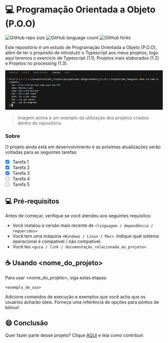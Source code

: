 # 💻 Programação Orientada a Objeto (P.O.O)

![GitHub repo size](https://img.shields.io/github/repo-size/iuricode/README-template?style=for-the-badge)
![GitHub language count](https://img.shields.io/github/languages/count/iuricode/README-template?style=for-the-badge)
![GitHub forks](https://img.shields.io/github/forks/iuricode/README-template?style=for-the-badge)

Este repositório é um estudo de Programação Orientada a Objeto (P.O.O), além de ter o propósito de introduzir o Typescript aos meus projetos, logo aqui teremos o exercicío de Typescript (1.1), Projetos mais elaborados (1.2) e Projetos no processing (1.3).

<img src="./1.4 Readme/image.png" alt="Imagem de demonstração">

> Imagem acima é um exemplo da utilização dos projetos criados dentro do repositório

### Sobre

O projeto ainda está em desenvolvimento e as próximas atualizações serão voltadas para as seguintes tarefas:

- [x] Tarefa 1
- [x] Tarefa 2
- [x] Tarefa 3
- [ ] Tarefa 4
- [ ] Tarefa 5

## 💻 Pré-requisitos

Antes de começar, verifique se você atendeu aos seguintes requisitos:

- Você instalou a versão mais recente de `<linguagem / dependência / requeridos>`
- Você tem uma máquina `<Windows / Linux / Mac>`. Indique qual sistema operacional é compatível / não compatível.
- Você leu `<guia / link / documentação_relacionada_ao_projeto>`.

## ☕ Usando <nome_do_projeto>

Para usar <nome_do_projeto>, siga estas etapas:

```
<exemplo_de_uso>
```

Adicione comandos de execução e exemplos que você acha que os usuários acharão úteis. Forneça uma referência de opções para pontos de bônus!

## 😄 Conclusão

Quer fazer parte desse projeto? Clique [AQUI](CONTRIBUTING.md) e leia como contribuir.
